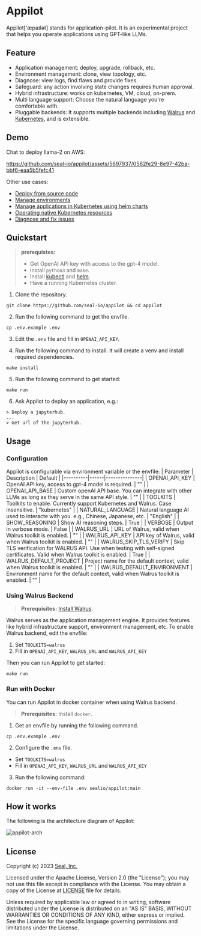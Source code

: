 # Appilot

Appilot['æpaɪlət] stands for application-pilot.
It is an experimental project that helps you operate applications using GPT-like LLMs.

## Feature

- Application management: deploy, upgrade, rollback, etc.
- Environment management: clone, view topology, etc.
- Diagnose: view logs, find flaws and provide fixes.
- Safeguard: any action involving state changes requires human approval.
- Hybrid infrastructure: works on kubernetes, VM, cloud, on-prem.
- Multi language support: Choose the natural language you're comfortable with.
- Pluggable backends: It supports multiple backends including [Walrus](https://github.com/seal-io/walrus) and [Kubernetes](https://kubernetes.io), and is extensible.

## Demo

Chat to deploy llama-2 on AWS:

https://github.com/seal-io/appilot/assets/5697937/0562fe29-8e97-42ba-bbf6-eaa5b5fefc41

Other use cases:

- [Deploy from source code](./examples/walrus_deploy_source_code.md)
- [Manage environments](./examples/walrus_manage_environment.md)
- [Manage applications in Kubernetes using helm charts](./examples/k8s_helm.md)
- [Operating native Kubernetes resources](./examples/k8s_yaml.md)
- [Diagnose and fix issues](./examples/k8s_diagnose.md)

## Quickstart

> **prerequistes:**
>
> - Get OpenAI API key with access to the gpt-4 model.
> - Install `python3` and `make`.
> - Install [kubectl](https://kubernetes.io/docs/tasks/tools/) and [helm](https://helm.sh/docs/intro/install/).
> - Have a running Kubernetes cluster.

1. Clone the repository.

```
git clone https://github.com/seal-io/appilot && cd appilot
```

2. Run the following command to get the envfile.

```
cp .env.example .env
```

3. Edit the `.env` file and fill in `OPENAI_API_KEY`.

4. Run the following command to install. It will create a venv and install required dependencies.

```
make install
```

5. Run the following command to get started:

```
make run
```

6. Ask Appilot to deploy an application, e.g.:

```
> Deploy a jupyterhub.
...
> Get url of the jupyterhub.
```

## Usage

### Configuration

Appilot is configurable via environment variable or the envfile:
| Parameter | Description | Default |
|----------|------|---------------|
| OPENAI_API_KEY | OpenAI API key, access to gpt-4 model is required. | "" |
| OPENAI_API_BASE | Custom openAI API base. You can integrate with other LLMs as long as they serve in the same API style. | "" |
| TOOLKITS | Toolkits to enable. Currently support Kubernetes and Walrus. Case insensitive. | "kubernetes" |
| NATURAL_LANGUAGE | Natural language AI used to interacte with you. e.g., Chinese, Japanese, etc. | "English" |
| SHOW_REASONING | Show AI reasoning steps. | True |
| VERBOSE | Output in verbose mode. | False |
| WALRUS_URL | URL of Walrus, valid when Walrus toolkit is enabled. | "" |
| WALRUS_API_KEY | API key of Walrus, valid when Walrus toolkit is enabled. | "" |
| WALRUS_SKIP_TLS_VERIFY | Skip TLS verification for WALRUS API. Use when testing with self-signed certificates. Valid when Walrus toolkit is enabled. | True |
| WALRUS_DEFAULT_PROJECT | Project name for the default context, valid when Walrus toolkit is enabled. | "" |
| WALRUS_DEFAULT_ENVIRONMENT | Environment name for the default context, valid when Walrus toolkit is enabled. | "" |

### Using Walrus Backend

> **Prerequisites:** [Install Walrus](https://seal-io.github.io/docs/quickstart).

Walrus serves as the application management engine. It provides features like hybrid infrastructure support, environment management, etc.
To enable Walrus backend, edit the envfile:

1. Set `TOOLKITS=walrus`
2. Fill in `OPENAI_API_KEY`, `WALRUS_URL` and `WALRUS_API_KEY`

Then you can run Appilot to get started:

```
make run
```

### Run with Docker

You can run Appilot in docker container when using Walrus backend.

> **Prerequisites:** Install `docker`.

1. Get an envfile by running the following command.

```
cp .env.example .env
```

2. Configure the `.env` file.

- Set `TOOLKITS=walrus`
- Fill in `OPENAI_API_KEY`, `WALRUS_URL` and `WALRUS_API_KEY`

3. Run the following command:

```
docker run -it --env-file .env sealio/appilot:main
```

## How it works

The following is the architecture diagram of Appilot:

![appilot-arch](https://github.com/seal-io/appilot/assets/5697937/914cb60d-60ab-4b4d-8661-82f89d85683b)

## License

Copyright (c) 2023 [Seal, Inc.](https://seal.io)

Licensed under the Apache License, Version 2.0 (the "License");
you may not use this file except in compliance with the License.
You may obtain a copy of the License at [LICENSE](./LICENSE) file for details.

Unless required by applicable law or agreed to in writing, software
distributed under the License is distributed on an "AS IS" BASIS,
WITHOUT WARRANTIES OR CONDITIONS OF ANY KIND, either express or implied.
See the License for the specific language governing permissions and
limitations under the License.
